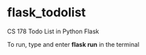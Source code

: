 # flask_todolist
CS 178 Todo List in Python Flask 

To run, type and enter __flask run__ in the terminal